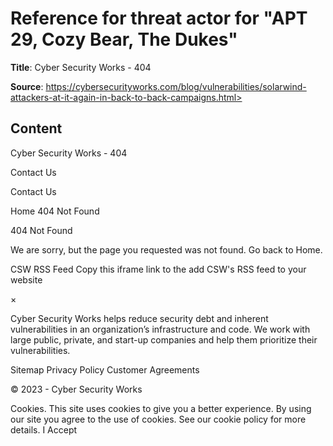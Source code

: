# Reference for threat actor for "APT 29, Cozy Bear, The Dukes"

**Title**: Cyber Security Works - 404

**Source**: https://cybersecurityworks.com/blog/vulnerabilities/solarwind-attackers-at-it-again-in-back-to-back-campaigns.html>

## Content



Cyber Security Works - 404



































































Contact Us






Contact Us













Home
404 Not Found




404 Not Found



























We are sorry, but the page you requested was not found.
Go back to Home.



















CSW RSS Feed
Copy this iframe link to the add CSW's RSS feed to your website


×




















Cyber Security Works helps reduce security debt and inherent vulnerabilities in an organization’s infrastructure and code. We work with large public, private, and start-up companies and help them prioritize their vulnerabilities.







Sitemap
Privacy Policy
Customer Agreements


©  2023 - Cyber Security Works




















Cookies. This site uses cookies to give you a better experience. By using our site you agree to the use of cookies. See our cookie policy for more details.
I Accept
































